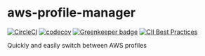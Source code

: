 # aws-profile-manager

[![CircleCI](https://circleci.com/gh/geoffdutton/aws-profile-manager.svg?style=svg)](https://circleci.com/gh/geoffdutton/aws-profile-manager)
[![codecov](https://codecov.io/gh/geoffdutton/aws-profile-manager/branch/master/graph/badge.svg)](https://codecov.io/gh/geoffdutton/aws-profile-manager)
[![Greenkeeper badge](https://badges.greenkeeper.io/geoffdutton/aws-profile-manager.svg)](https://greenkeeper.io/)
[![CII Best Practices](https://bestpractices.coreinfrastructure.org/projects/3201/badge)](https://bestpractices.coreinfrastructure.org/projects/3201)

Quickly and easily switch between AWS profiles

